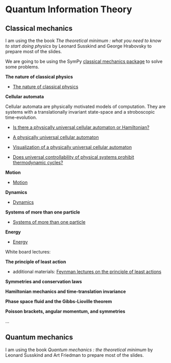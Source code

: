 # Quantum Information Theory

## Classical mechanics

I am using the the book *The theoretical minimum : what you need to know to start doing physics* by 
Leonard Susskind and George Hrabovsky to prepare most of the slides.

We are going to be using the SymPy [classical mechanics package](https://docs.sympy.org/latest/modules/physics/mechanics/index.html) to solve some problems.

**The nature of classical physics**

- [The nature of classical physics](https://github.com/schneider128k/quantum_info/blob/master/nature_of_classical_mechanics.pdf)

**Cellular automata**

Cellular automata are physically motivated models of computation. They are systems with a translationally invariant state-space
and a stroboscopic time-evolution.

- [Is there a physically universal cellular automaton or Hamiltonian?](https://arxiv.org/abs/1009.1720)
  
- [A physically universal cellular automaton](https://eccc.weizmann.ac.il/report/2014/084/)

- [Visualization of a physically universal cellular automaton](https://web.mit.edu/lrs/www/physCA/)

- [Does universal controllability of physical systems prohibit thermodynamic cycles?](https://arxiv.org/pdf/1701.01591.pdf)

**Motion**

- [Motion](https://github.com/schneider128k/quantum_info/blob/master/motion.pdf)

**Dynamics**

- [Dynamics](https://github.com/schneider128k/quantum_info/blob/master/dynamics.pdf)

**Systems of more than one particle**

- [Systems of more than one particle](https://github.com/schneider128k/quantum_info/blob/master/multi_particle_systems.pdf)

**Energy**

- [Energy](https://github.com/schneider128k/quantum_info/blob/master/energy.pdf)

White board lectures:

**The principle of least action**

- additional materials: [Feynman lectures on the principle of least actions](http://www.feynmanlectures.caltech.edu/II_19.html)

**Symmetries and conservation laws**

**Hamiltonian mechanics and time-translation invariance**

**Phase space fluid and the Gibbs-Lioville theorem**

**Poisson brackets, angular momentum, and symmetries**

...

## Quantum mechanics

I am using the book *Quantum mechanics : the theoretical minimum* by Leonard Susskind and Art Friedman to prepare most of the slides.

